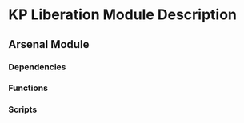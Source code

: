 # KP Liberation Module Description

## Arsenal Module


### Dependencies


### Functions


### Scripts

